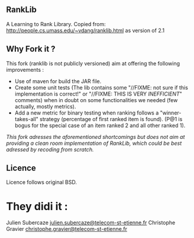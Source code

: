
RankLib
-------

A Learning to Rank Library. Copied from: http://people.cs.umass.edu/~vdang/ranklib.html
as version of 2.1

Why Fork it ?
-------------

This fork (ranklib is not publicly versioned) aim at offering the following improvements :
- Use of maven for build the JAR file.
- Create some unit tests (The lib contains some "//FIXME: not sure if this implementation is correct!" or "//FIXME: THIS IS VERY *INEFFICIENT*" comments) when in doubt on some functionalities we needed (few actually, mostly metrics).
- Add a new metric for binary testing when ranking follows a "winner-takes-all" strategy (percentage of first ranked item is found). (P@1 is bogus for the special case of an item ranked 2 and all other ranked 1).

*This fork adresses the aforementioned shortcomings but does not aim at providing a clean room implementation of RankLib, which could be best adressed by recoding from scratch.*

Licence
-------
Licence follows original BSD.

They didi it :
==============
Julien Subercaze <julien.subercaze@telecom-st-etienne.fr>
Christophe Gravier <christophe.gravier@telecom-st-etienne.fr>
